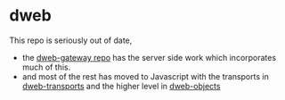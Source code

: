 # dweb

This repo is seriously out of date, 
* the [dweb-gateway repo](https://github.com/internetarchive/dweb-gateway) has the server side work which incorporates much of this. 
* and most of the rest has moved to Javascript with the transports in [dweb-transports](https://github.com/internetarchive/dweb-transports) and the higher level in [dweb-objects](https://github.com/internetarchive/dweb-objects)

